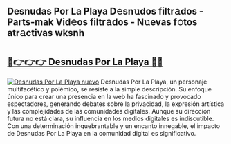 ## Desnudas Por La Playa D𝚎sn𝚞dos filtr𝚊dos - Parts-mak Vid𝚎os filtr𝚊dos - N𝚞evas f𝚘tos atr𝚊ctivas wksnh

# <h2><a href="http://mb48tyy.tromn.icu/?c=Desnudas+Por+La+Playa">🔗👉👉👉 Desnudas Por La Playa 🔗🔗</a></h2>

[![Desnudas Por La Playa nuevo](https://i.imgur.com/pEAQMta.gif)](http://mb48tyy.tromn.icu/?c=Desnudas+Por+La+Playa)
Desnudas Por La Playa, un personaje multifacético y polémico, se resiste a la simple descripción. Su enfoque único para crear una presencia en la web ha fascinado y provocado espectadores, generando debates sobre la privacidad, la expresión artística y las complejidades de las comunidades digitales. Aunque su dirección futura no está clara, su influencia en los medios digitales es indiscutible. Con una determinación inquebrantable y un encanto innegable, el impacto de Desnudas Por La Playa en la comunidad digital es significativo.

